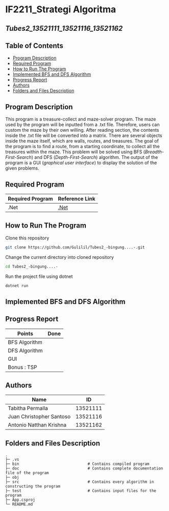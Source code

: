 # IF2211_Strategi Algoritma
## *Tubes2_13521111_13521116_13521162*


## **Table of Contents**
* [Program Description](#program-description)
* [Required Program](#required-program)
* [How to Run The Program](#how-to-run-the-program)
* [Implemented BFS and DFS Algorithm](#implemented-bfs-and-dfs-algorithm)
* [Progress Report](#progress-report)
* [Authors](#authors)
* [Folders and Files Description](#folders-and-files-description)

## **Program Description**
This program is a treasure-collect and maze-solver program. The maze used by the program will be inputted from a .txt file. Therefore, users can custom the maze by their own willing. After reading section, the contents inside the .txt file will be converted into a matrix. There are several objects inside the maze itself, which are walls, routes, and treasures. The goal of the program is to find a route, from a starting coordinate, to collect all the treasures within the maze. This problem will be solved using BFS (*Breadth-First-Search*) and DFS (*Depth-First-Search*) algorithm. The output of the program is a GUI (*graphical user interface*) to display the solution of the given problems.

## **Required Program**

| Required Program      | Reference Link |
|-----------------------|----------------|
| .Net                  | [.Net](https://dotnet.microsoft.com/en-us/download) |
 
## **How to Run The Program**
Clone this repository </br>
```sh
git clone https://github.com/Gulilil/Tubes2_-bingung....-.git
```

Change the current directory into cloned repository </br>
```sh
cd Tubes2_-bingung....-
```

Run the project file using dotnet </br>
```sh
dotnet run
```

## **Implemented BFS and DFS Algorithm**

## **Progress Report**

| Points        | Done  |
|---------------|-------|
| BFS Algorithm |   |
| DFS Algorithm |   |
| GUI           |   |
| Bonus : TSP   |   |

## **Authors** 
| Name | ID |
|-----|----|
| Tabitha Permalla | 13521111 | 
| Juan Christopher Santoso | 13521116 | 
| Antonio Natthan Krishna | 13521162 | 


## **Folders and Files Description**
    .   
    ├─ .vs
    ├─ bin                              # Contains compiled program
    ├─ doc                              # Contains complete documentation file of the program
    ├─ obj
    ├─ src                              # Contains every algorithm in constructing the program
    ├─ test                             # Contains input files for the program
    ├─ App.csproj
    └─ README.md




